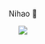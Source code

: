 <p align="center">
  Nihao 👋
</p>
<p align="center">
<img src="https://nirzak-streak-stats.vercel.app/?user=sagarEmn" />
</p>
